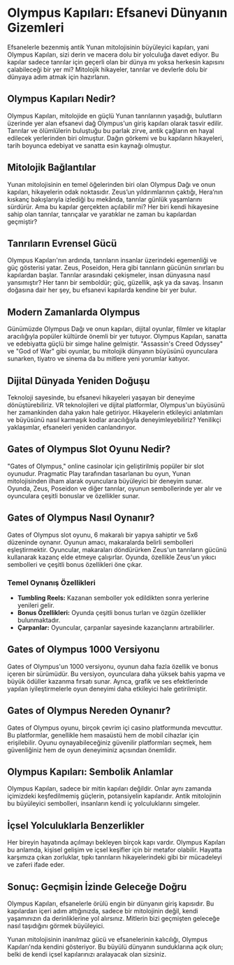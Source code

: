 # Olympus Kapıları: Efsanevi Dünyanın Gizemleri

Efsanelerle bezenmiş antik Yunan mitolojisinin büyüleyici kapıları, yani Olympus Kapıları, sizi derin ve macera dolu bir yolculuğa davet ediyor. Bu kapılar sadece tanrılar için geçerli olan bir dünya mı yoksa herkesin kapısını çalabileceği bir yer mi? Mitolojik hikayeler, tanrılar ve devlerle dolu bir dünyaya adım atmak için hazırlanın.

## Olympus Kapıları Nedir?

Olympus Kapıları, mitolojide en güçlü Yunan tanrılarının yaşadığı, bulutların üzerinde yer alan efsanevi dağ Olympus'un giriş kapıları olarak tasvir edilir. Tanrılar ve ölümlülerin buluştuğu bu parlak zirve, antik çağların en hayal edilecek yerlerinden biri olmuştur. Dağın görkemi ve bu kapıların hikayeleri, tarih boyunca edebiyat ve sanatta esin kaynağı olmuştur.

## Mitolojik Bağlantılar

Yunan mitolojisinin en temel öğelerinden biri olan Olympus Dağı ve onun kapıları, hikayelerin odak noktasıdır. Zeus’un yıldırımlarının çaktığı, Hera’nın kıskanç bakışlarıyla izlediği bu mekânda, tanrılar günlük yaşamlarını sürdürür. Ama bu kapılar gerçekten açılabilir mi? Her biri kendi hikayesine sahip olan tanrılar, tanrıçalar ve yaratıklar ne zaman bu kapılardan geçmiştir?

## Tanrıların Evrensel Gücü

Olympus Kapıları'nın ardında, tanrıların insanlar üzerindeki egemenliği ve güç gösterisi yatar. Zeus, Poseidon, Hera gibi tanrıların gücünün sınırları bu kapılardan başlar. Tanrılar arasındaki çekişmeler, insan dünyasına nasıl yansımıştır? Her tanrı bir semboldür; güç, güzellik, aşk ya da savaş. İnsanın doğasına dair her şey, bu efsanevi kapılarda kendine bir yer bulur.

## Modern Zamanlarda Olympus

Günümüzde Olympus Dağı ve onun kapıları, dijital oyunlar, filmler ve kitaplar aracılığıyla popüler kültürde önemli bir yer tutuyor. Olympus Kapıları, sanatta ve edebiyatta güçlü bir simge haline gelmiştir. "Assassin's Creed Odyssey" ve "God of War" gibi oyunlar, bu mitolojik dünyanın büyüsünü oyunculara sunarken, tiyatro ve sinema da bu mitlere yeni yorumlar katıyor.

## Dijital Dünyada Yeniden Doğuşu

Teknoloji sayesinde, bu efsanevi hikayeleri yaşayan bir deneyime dönüştürebiliriz. VR teknolojileri ve dijital platformlar, Olympus'un büyüsünü her zamankinden daha yakın hale getiriyor. Hikayelerin etkileyici anlatımları ve büyüsünü nasıl karmaşık kodlar aracılığıyla deneyimleyebiliriz? Yenilikçi yaklaşımlar, efsaneleri yeniden canlandırıyor.

## Gates of Olympus Slot Oyunu Nedir?

"Gates of Olympus," online casinolar için geliştirilmiş popüler bir slot oyunudur. Pragmatic Play tarafından tasarlanan bu oyun, Yunan mitolojisinden ilham alarak oyunculara büyüleyici bir deneyim sunar. Oyunda, Zeus, Poseidon ve diğer tanrılar, oyunun sembollerinde yer alır ve oyunculara çeşitli bonuslar ve özellikler sunar.

## Gates of Olympus Nasıl Oynanır?

Gates of Olympus slot oyunu, 6 makaralı bir yapıya sahiptir ve 5x6 düzeninde oynanır. Oyunun amacı, makaralarda belirli sembolleri eşleştirmektir. Oyuncular, makaraları döndürürken Zeus'un tanrıların gücünü kullanarak kazanç elde etmeye çalışırlar. Oyunda, özellikle Zeus'un yıkıcı sembolleri ve çeşitli bonus özellikleri öne çıkar.

### Temel Oynanış Özellikleri

- **Tumbling Reels:** Kazanan semboller yok edildikten sonra yerlerine yenileri gelir.
- **Bonus Özellikleri:** Oyunda çeşitli bonus turları ve özgün özellikler bulunmaktadır.
- **Çarpanlar:** Oyuncular, çarpanlar sayesinde kazançlarını artırabilirler.

## Gates of Olympus 1000 Versiyonu

Gates of Olympus'un 1000 versiyonu, oyunun daha fazla özellik ve bonus içeren bir sürümüdür. Bu versiyon, oyunculara daha yüksek bahis yapma ve büyük ödüller kazanma fırsatı sunar. Ayrıca, grafik ve ses efektlerinde yapılan iyileştirmelerle oyun deneyimi daha etkileyici hale getirilmiştir.

## Gates of Olympus Nereden Oynanır?

Gates of Olympus oyunu, birçok çevrim içi casino platformunda mevcuttur. Bu platformlar, genellikle hem masaüstü hem de mobil cihazlar için erişilebilir. Oyunu oynayabileceğiniz güvenilir platformları seçmek, hem güvenliğiniz hem de oyun deneyiminiz açısından önemlidir.

## Olympus Kapıları: Sembolik Anlamlar

Olympus Kapıları, sadece bir mitin kapıları değildir. Onlar aynı zamanda içimizdeki keşfedilmemiş güçlerin, potansiyelin kapılarıdır. Antik mitolojinin bu büyüleyici sembolleri, insanların kendi iç yolculuklarını simgeler.

## İçsel Yolculuklarla Benzerlikler

Her bireyin hayatında açılmayı bekleyen birçok kapı vardır. Olympus Kapıları bu anlamda, kişisel gelişim ve içsel keşifler için bir metafor olabilir. Hayatta karşımıza çıkan zorluklar, tıpkı tanrıların hikayelerindeki gibi bir mücadeleyi ve zaferi ifade eder.

## Sonuç: Geçmişin İzinde Geleceğe Doğru

Olympus Kapıları, efsanelerle örülü engin bir dünyanın giriş kapısıdır. Bu kapılardan içeri adım attığınızda, sadece bir mitolojinin değil, kendi yaşamınızın da derinliklerine yol alırsınız. Mitlerin bizi geçmişten geleceğe nasıl taşıdığını görmek büyüleyici.

Yunan mitolojisinin inanılmaz gücü ve efsanelerinin kalıcılığı, Olympus Kapıları'nda kendini gösteriyor. Bu büyülü dünyanın sunduklarına açık olun; belki de kendi içsel kapılarınızı aralayacak olan sizsiniz.
